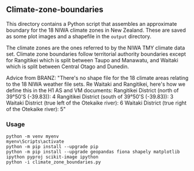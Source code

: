## Climate-zone-boundaries

This directory contains a Python script that assembles an approximate boundary for the 18 NIWA climate zones in New Zealand. These are saved as some plot images and a shapefile in the `output` directory.

The climate zones are the ones referred to by the NIWA TMY climate data set. Climate zone boundaries follow territorial authority boundaries except for Rangitikei which is split between Taupo and Manawatu, and Waitaki which is split between Central Otago and Dunedin.

Advice from BRANZ:
    "There's no shape file for the 18 climate areas relating to the 18 NIWA weather file sets.
    Re Waitaki and Rangitikei, here's how we define this in the H1 AS and VM documents:
    Rangitikei District (north of 39°50'S (-39.83)): 4
    Rangitikei District (south of 39°50'S (-39.83)): 3
    Waitaki District (true left of the Otekaike river): 6
    Waitaki District (true right of the Otekaike river): 5"

### Usage
```
python -m venv myenv
myenv\Scripts\activate
python -m pip install --upgrade pip
python -m pip install --upgrade geopandas fiona shapely matplotlib ipython pyproj scikit-image ipython
python -i climate_zone_boundaries.py
```
